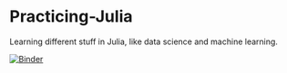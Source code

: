# Practicing-Julia
Learning different stuff in Julia, like data science and machine learning.

[![Binder](http://mybinder.org/badge.svg)](https://mybinder.org/v2/gh/ldaniel/Practicing-Julia/master)
